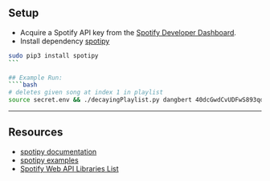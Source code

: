 ## Setup
* Acquire a Spotify API key from the [Spotify Developer Dashboard](https://developer.spotify.com/dashboard/).
* Install dependency [spotipy](https://github.com/plamere/spotipy)
````bash
sudo pip3 install spotipy
```

## Example Run:
````bash
# deletes given song at index 1 in playlist
source secret.env && ./decayingPlaylist.py dangbert 40dcGwdCvUDFwS893qdaLd 6ttsH99vfvkAPF3s1tIPqB,1
````

---
## Resources
* [spotipy documentation](https://spotipy.readthedocs.io/en/latest/)
* [spotipy examples](https://github.com/plamere/spotipy/tree/master/examples)
* [Spotify Web API Libraries List](https://developer.spotify.com/documentation/web-api/libraries/)

